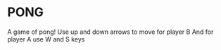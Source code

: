 # PONG
A game of pong!
Use up and down arrows to move for player B 
And for player A use W and S keys
